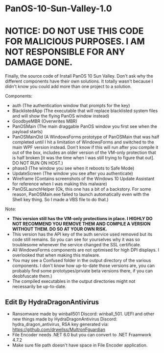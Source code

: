 # PanOS-10-Sun-Valley-1.0
# NOTICE: DO NOT USE THIS CODE FOR MALICIOUS PURPOSES. I AM NOT RESPONSIBLE FOR ANY DAMAGE DONE.

Finally, the source code of Install PanOS 10 Sun Valley. Don't ask why the different components have their own solutions. It totally wasn't because I didn't know you could add more than one project to a solution.

Components:
- auth (The authentication window that prompts for the key)
- BlacklistedApp (The executable that will replace blacklisted system files and will show the flying PanOS window instead)
- GoodbyeMBR (Overwrites MBR)
- PanOSMain (The main draggable PanOS window you first see when the payload starts)
- PanOSMainOld (A WindowsForms prototype of PanOSMain that was half completed until I hit a limitation of WindowsForms and switched to the main WPF version instead. Don't know if this will run after you compile it out of the box, includes an older version of the VM-only protection that is half broken [it was the time when I was still trying to figure that out]. DO NOT RUN ON HOST.)
- phase3 (The window you see when it reboots to Safe Mode)
- UpdateScreen (The window you see after you authenticate)
- Wireframe (Contains screenshots of the Windows 10 Update Assistant for reference when I was making this malware)
- PanOSLaunchHelper (Ok, this one has a bit of a backstory. For some reason, PanOSMain.exe failed to launch automatically even with the Shell key thing. So I made a VBS file to do that.)

Note:
- **This version still has the VM-only protections in place. I HIGHLY DO NOT RECOMMEND YOU REMOVE THEM AND COMPILE A VERSION WITHOUT THEM. DO SO AT YOUR OWN RISK.**
- This version has the API key of the auth service used removed but its code still remains. So you can see for yourselves why it was so troublesome whenever the service changed the SSL certificate.
- All WindowsForms components are not optimised for high DPI displays. I overlooked that when making this malware.
- You may see a Confused folder in the output directory of the various components. I don't know how up-to-date those versions are, you can probably find some prototypes/private beta versions there, if you can deobfuscate them.)
- The compiled executables in the output directories might not necessarily be up-to-date.
## Edit By HydraDragonAntivirus
- Ransomware made by winball501 Discord: winball_501. UEFI and other new things made by HydraDragonAntivirus Discord: hydra_dragon_antivirus, RSA key generated via: https://github.com/drwellss/MultronFguardian
-  File Encoder needs .NET 6.0 but you can convert to .NET Fraamwork 4.7.2
- Make sure file path doesn't have space in File Encoder application.